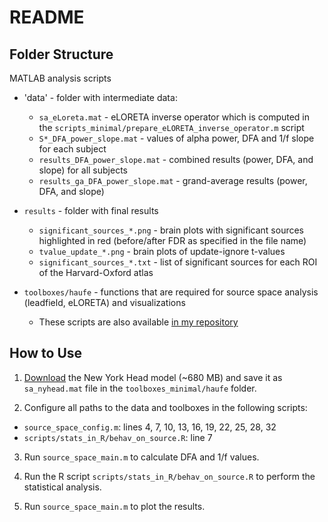 # README

## Folder Structure
MATLAB analysis scripts

* 'data' - folder with intermediate data:
  * `sa_eLoreta.mat` - eLORETA inverse operator which is computed in the `scripts_minimal/prepare_eLORETA_inverse_operator.m` script
  * `S*_DFA_power_slope.mat` - values of alpha power, DFA and 1/f slope for each subject
  * `results_DFA_power_slope.mat` - combined results (power, DFA, and slope) for all subjects
  * `results_ga_DFA_power_slope.mat` - grand-average results (power, DFA, and slope)

      
* `results` - folder with final results

  * `significant_sources_*.png` - brain plots with significant sources highlighted in red (before/after FDR as specified in the file name)
  * `tvalue_update_*.png` - brain plots of update-ignore t-values 
  * `significant_sources_*.txt` - list of significant sources for each ROI of the Harvard-Oxford atlas


* `toolboxes/haufe` - functions that are required for source space analysis (leadfield, eLORETA) and visualizations

  * These scripts are also available [in my repository](https://github.com/ctrltz/bci-brain-connectivity/tree/master/toolboxes/haufe)
  
## How to Use

1. [Download](https://www.parralab.org/nyhead/sa_nyhead.mat) the New York 
Head model (~680 MB) and save it as `sa_nyhead.mat` file in the `toolboxes_minimal/haufe` 
folder.

2. Configure all paths to the data and toolboxes in the following scripts:

* `source_space_config.m`: lines 4, 7, 10, 13, 16, 19, 22, 25, 28, 32
* `scripts/stats_in_R/behav_on_source.R`: line 7

3. Run `source_space_main.m` to calculate DFA and 1/f values.

4. Run the R script `scripts/stats_in_R/behav_on_source.R` to perform the statistical analysis.

5. Run `source_space_main.m` to plot the results.
